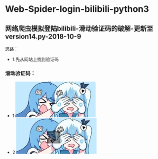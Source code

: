 # Web-Spider-login-bilibili-python3
## 网络爬虫模拟登陆bilibili-滑动验证码的破解-更新至version14.py-2018-10-9
思路：
- 1.先从网站上找到验证码
### 滑动验证码：
- 1
![](fullbg.jpg)
- 2
![](gapbg.jpg)

